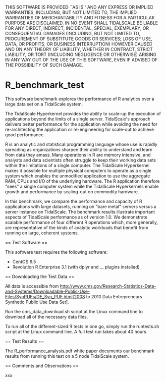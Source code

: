THIS SOFTWARE IS PROVIDED ``AS IS'' AND ANY EXPRESS OR IMPLIED
WARRANTIES, INCLUDING, BUT NOT LIMITED TO, THE IMPLIED WARRANTIES
OF MERCHANTABILITY AND FITNESS FOR A PARTICULAR PURPOSE ARE DISCLAIMED.
IN NO EVENT SHALL TIDALSCALE BE LIABLE FOR ANY DIRECT, INDIRECT,
INCIDENTAL, SPECIAL, EXEMPLARY, OR CONSEQUENTIAL DAMAGES (INCLUDING,
BUT NOT LIMITED TO, PROCUREMENT OF SUBSTITUTE GOODS OR SERVICES;
LOSS OF USE, DATA, OR PROFITS; OR BUSINESS INTERRUPTION) HOWEVER
CAUSED AND ON ANY THEORY OF LIABILITY, WHETHER IN CONTRACT, STRICT
LIABILITY, OR TORT (INCLUDING NEGLIGENCE OR OTHERWISE) ARISING
IN ANY WAY OUT OF THE USE OF THIS SOFTWARE, EVEN IF ADVISED OF THE
POSSIBILITY OF SUCH DAMAGE.

# R_benchmark_test

This software benchmark explores the performance of R analytics over a large data set on a TidalScale system.

The TidalScale Hyperkernel provides the ability to scale-up the execution of applications beyond the limits of a single server. TidalScale's approach delivers better performance for the application while avoiding the need for re-architecting the application or re-engineering for scale-out to achieve good performance. 

R is an analytic and statistical programming language whose use is rapidly spreading as organizations sharpen their ability to understand and learn from data they amass. Many operations in R are memory intensive, and analysts and data scientists often struggle to keep their working data sets within the limitations of a single computer. The TidalScale Hyperkernel makes it possible for multiple physical computers to operate as a single system which enables the unmodified application to use the aggregate RAM, CPUs and I/O of the underlying hardware. The R application therefore "sees" a single computer system while the TidalScale Hyperkernels enable growth and performance by scaling-out on commodity hardware. 

In this benchmark, we compare the performance and capacity of R applications with large datasets, running on "bare metal" servers versus a server instance on TidalScale. The benchmark results illustrate important aspects of TidalScale performance as of version 1.0. We demonstrate scalable performance of four different R operations which, more generally, are representative of the kinds of analytic workloads that benefit from running on large, coherent systems.

== Test Software ==

This software test requires the following software:

* CentOS 6.5
* Revolution R Enterprise 3.1 (with dplyr and __ plugins installed)

== Downloading the Test Data ==

All data is accessible from http://www.cms.gov/Research-Statistics-Data-and-Systems/Downloadable-Public-Use-Files/SynPUFs/DE_Syn_PUF.html[2008 to 2010 Data Entrepreneurs Synthetic Public Use Data Set].

Run the cms_data_download.sh script at the Linux command line to download all of the necessary data files.

To run all of the different-sized R tests in one go, simply run the runtests.sh script at the Linux command line. A full test run takes about 40 hours.

== Test Results ==

The R_performance_analysis.pdf white paper documents our benchmark results from running this test on a 5 node TidalScale system.

== Comments and Observations ==

xxx


